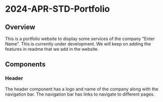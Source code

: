 # 2024-APR-STD-Portfolio

## Overview
This is a portfolio website to display some services of the company "Enter Name". This is currently under development. We will keep on adding the features in readme that we add in the website.

## Components

### Header
The header component has a logo and name of the company along with the navigation bar. The navigation bar has links to navigate to different pages.